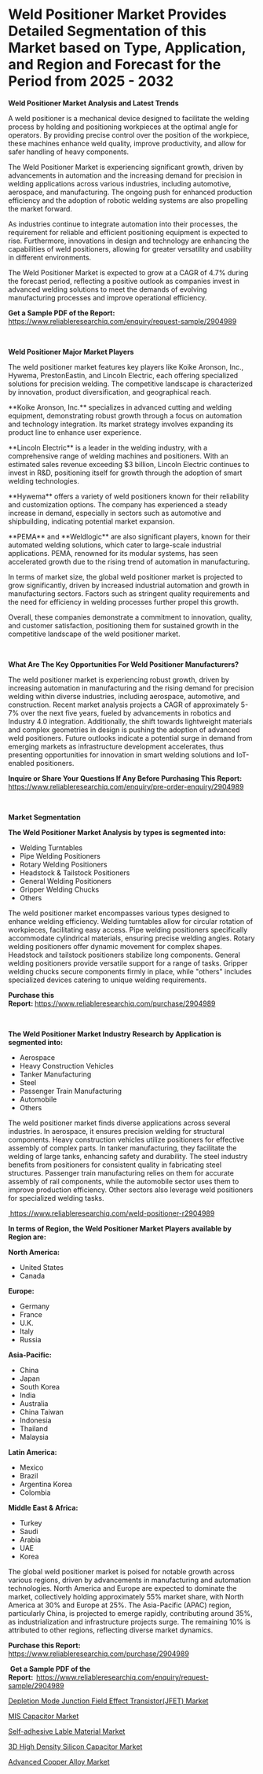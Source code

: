 <p><h1>Weld Positioner Market Provides Detailed Segmentation of this Market based on Type, Application, and Region and Forecast for the Period from 2025 - 2032</h1></p><p><strong>Weld Positioner Market Analysis and Latest Trends</strong></p>
<p><p>A weld positioner is a mechanical device designed to facilitate the welding process by holding and positioning workpieces at the optimal angle for operators. By providing precise control over the position of the workpiece, these machines enhance weld quality, improve productivity, and allow for safer handling of heavy components.</p><p>The Weld Positioner Market is experiencing significant growth, driven by advancements in automation and the increasing demand for precision in welding applications across various industries, including automotive, aerospace, and manufacturing. The ongoing push for enhanced production efficiency and the adoption of robotic welding systems are also propelling the market forward.</p><p>As industries continue to integrate automation into their processes, the requirement for reliable and efficient positioning equipment is expected to rise. Furthermore, innovations in design and technology are enhancing the capabilities of weld positioners, allowing for greater versatility and usability in different environments.</p><p>The Weld Positioner Market is expected to grow at a CAGR of 4.7% during the forecast period, reflecting a positive outlook as companies invest in advanced welding solutions to meet the demands of evolving manufacturing processes and improve operational efficiency.</p></p>
<p><strong>Get a Sample PDF of the Report:&nbsp;</strong> <a href="https://www.reliableresearchiq.com/enquiry/request-sample/2904989?utm_campaign=2299&utm_medium=2&utm_source=Github&utm_content=ia&utm_term=12032025&utm_id=weld-positioner">https://www.reliableresearchiq.com/enquiry/request-sample/2904989</a></p>
<p>&nbsp;</p>
<p><strong>Weld Positioner Major Market Players</strong></p>
<p><p>The weld positioner market features key players like Koike Aronson, Inc., Hywema, PrestonEastin, and Lincoln Electric, each offering specialized solutions for precision welding. The competitive landscape is characterized by innovation, product diversification, and geographical reach.</p><p>**Koike Aronson, Inc.** specializes in advanced cutting and welding equipment, demonstrating robust growth through a focus on automation and technology integration. Its market strategy involves expanding its product line to enhance user experience.</p><p>**Lincoln Electric** is a leader in the welding industry, with a comprehensive range of welding machines and positioners. With an estimated sales revenue exceeding $3 billion, Lincoln Electric continues to invest in R&D, positioning itself for growth through the adoption of smart welding technologies.</p><p>**Hywema** offers a variety of weld positioners known for their reliability and customization options. The company has experienced a steady increase in demand, especially in sectors such as automotive and shipbuilding, indicating potential market expansion.</p><p>**PEMA** and **Weldlogic** are also significant players, known for their automated welding solutions, which cater to large-scale industrial applications. PEMA, renowned for its modular systems, has seen accelerated growth due to the rising trend of automation in manufacturing.</p><p>In terms of market size, the global weld positioner market is projected to grow significantly, driven by increased industrial automation and growth in manufacturing sectors. Factors such as stringent quality requirements and the need for efficiency in welding processes further propel this growth.</p><p>Overall, these companies demonstrate a commitment to innovation, quality, and customer satisfaction, positioning them for sustained growth in the competitive landscape of the weld positioner market.</p></p>
<p>&nbsp;</p>
<p><strong>What Are The Key Opportunities For Weld Positioner Manufacturers?</strong></p>
<p><p>The weld positioner market is experiencing robust growth, driven by increasing automation in manufacturing and the rising demand for precision welding within diverse industries, including aerospace, automotive, and construction. Recent market analysis projects a CAGR of approximately 5-7% over the next five years, fueled by advancements in robotics and Industry 4.0 integration. Additionally, the shift towards lightweight materials and complex geometries in design is pushing the adoption of advanced weld positioners. Future outlooks indicate a potential surge in demand from emerging markets as infrastructure development accelerates, thus presenting opportunities for innovation in smart welding solutions and IoT-enabled positioners.</p></p>
<p><strong>Inquire or Share Your Questions If Any Before Purchasing This Report:</strong> <a href="https://www.reliableresearchiq.com/enquiry/pre-order-enquiry/2904989?utm_campaign=2299&utm_medium=2&utm_source=Github&utm_content=ia&utm_term=12032025&utm_id=weld-positioner">https://www.reliableresearchiq.com/enquiry/pre-order-enquiry/2904989</a></p>
<p>&nbsp;</p>
<p><strong>Market Segmentation</strong></p>
<p><strong>The Weld Positioner Market Analysis by types is segmented into:</strong></p>
<p><ul><li>Welding Turntables</li><li>Pipe Welding Positioners</li><li>Rotary Welding Positioners</li><li>Headstock & Tailstock Positioners</li><li>General Welding Positioners</li><li>Gripper Welding Chucks</li><li>Others</li></ul></p>
<p><p>The weld positioner market encompasses various types designed to enhance welding efficiency. Welding turntables allow for circular rotation of workpieces, facilitating easy access. Pipe welding positioners specifically accommodate cylindrical materials, ensuring precise welding angles. Rotary welding positioners offer dynamic movement for complex shapes. Headstock and tailstock positioners stabilize long components. General welding positioners provide versatile support for a range of tasks. Gripper welding chucks secure components firmly in place, while "others" includes specialized devices catering to unique welding requirements.</p></p>
<p><strong>Purchase this Report:&nbsp;</strong><a href="https://www.reliableresearchiq.com/purchase/2904989?utm_campaign=2299&utm_medium=2&utm_source=Github&utm_content=ia&utm_term=12032025&utm_id=weld-positioner">https://www.reliableresearchiq.com/purchase/2904989</a></p>
<p>&nbsp;</p>
<p><strong>The Weld Positioner Market Industry Research by Application is segmented into:</strong></p>
<p><ul><li>Aerospace</li><li>Heavy Construction Vehicles</li><li>Tanker Manufacturing</li><li>Steel</li><li>Passenger Train Manufacturing</li><li>Automobile</li><li>Others</li></ul></p>
<p><p>The weld positioner market finds diverse applications across several industries. In aerospace, it ensures precision welding for structural components. Heavy construction vehicles utilize positioners for effective assembly of complex parts. In tanker manufacturing, they facilitate the welding of large tanks, enhancing safety and durability. The steel industry benefits from positioners for consistent quality in fabricating steel structures. Passenger train manufacturing relies on them for accurate assembly of rail components, while the automobile sector uses them to improve production efficiency. Other sectors also leverage weld positioners for specialized welding tasks.</p></p>
<p><a href="https://www.reliableresearchiq.com/weld-positioner-r2904989?utm_campaign=2299&utm_medium=2&utm_source=Github&utm_content=ia&utm_term=12032025&utm_id=weld-positioner">&nbsp;https://www.reliableresearchiq.com/weld-positioner-r2904989</a></p>
<p><strong>In terms of Region, the Weld Positioner Market Players available by Region are:</strong></p>
<p>
    <p> <strong> North America: </strong>
        <ul>
            <li>United States</li>
            <li>Canada</li>
        </ul>
        </p> 
    <p> <strong> Europe: </strong>
        <ul>
            <li>Germany</li>
            <li>France</li>
            <li>U.K.</li>
            <li>Italy</li>
            <li>Russia</li>
        </ul>
        </p> 
    <p> <strong> Asia-Pacific: </strong>
        <ul>
            <li>China</li>
            <li>Japan</li>
            <li>South Korea</li>
            <li>India</li>
            <li>Australia</li>
            <li>China Taiwan</li>
            <li>Indonesia</li>
            <li>Thailand</li>
            <li>Malaysia</li>
        </ul>
        </p> 
    <p> <strong> Latin America: </strong>
        <ul>
            <li>Mexico</li>
            <li>Brazil</li>
            <li>Argentina Korea</li>
            <li>Colombia</li>
        </ul>
        </p> 
    <p> <strong> Middle East & Africa: </strong>
        <ul>
            <li>Turkey</li>
            <li>Saudi</li>
            <li>Arabia</li>
            <li>UAE</li>
            <li>Korea</li>
        </ul>
    </p>
    </p>
<p><p>The global weld positioner market is poised for notable growth across various regions, driven by advancements in manufacturing and automation technologies. North America and Europe are expected to dominate the market, collectively holding approximately 55% market share, with North America at 30% and Europe at 25%. The Asia-Pacific (APAC) region, particularly China, is projected to emerge rapidly, contributing around 35%, as industrialization and infrastructure projects surge. The remaining 10% is attributed to other regions, reflecting diverse market dynamics.</p></p>
<p><strong>Purchase this Report: </strong><a href="https://www.reliableresearchiq.com/purchase/2904989?utm_campaign=2299&utm_medium=2&utm_source=Github&utm_content=ia&utm_term=12032025&utm_id=weld-positioner">https://www.reliableresearchiq.com/purchase/2904989</a></p>
<p>&nbsp;<strong>Get a Sample PDF of the Report:&nbsp;&nbsp;</strong><a href="https://www.reliableresearchiq.com/enquiry/request-sample/2904989?utm_campaign=2299&utm_medium=2&utm_source=Github&utm_content=ia&utm_term=12032025&utm_id=weld-positioner">https://www.reliableresearchiq.com/enquiry/request-sample/2904989</a></p>
<p><strong></strong></p>
<p><p><a href="https://github.com/foddekampo/Market-Research-Report-List-1/blob/main/depletion-mode-junction-field-effect-transistorjfet-market.md?utm_campaign=2299&utm_medium=2&utm_source=Github&utm_content=ia&utm_term=12032025&utm_id=weld-positioner">Depletion Mode Junction Field Effect Transistor(JFET) Market</a></p><p><a href="https://github.com/vandelmanize/Market-Research-Report-List-1/blob/main/mis-capacitor-market.md?utm_campaign=2299&utm_medium=2&utm_source=Github&utm_content=ia&utm_term=12032025&utm_id=weld-positioner">MIS Capacitor Market</a></p><p><a href="https://github.com/saribuissawi/Market-Research-Report-List-1/blob/main/self-adhesive-lable-material-market.md?utm_campaign=2299&utm_medium=2&utm_source=Github&utm_content=ia&utm_term=12032025&utm_id=weld-positioner">Self-adhesive Lable Material Market</a></p><p><a href="https://github.com/kecixayaab/Market-Research-Report-List-1/blob/main/3d-high-density-silicon-capacitor-market.md?utm_campaign=2299&utm_medium=2&utm_source=Github&utm_content=ia&utm_term=12032025&utm_id=weld-positioner">3D High Density Silicon Capacitor Market</a></p><p><a href="https://github.com/sentoljinqiu/Market-Research-Report-List-1/blob/main/advanced-copper-alloy-market.md?utm_campaign=2299&utm_medium=2&utm_source=Github&utm_content=ia&utm_term=12032025&utm_id=weld-positioner">Advanced Copper Alloy Market</a></p></p>